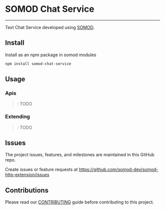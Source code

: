 # SOMOD Chat Service

---

Text Chat Service developed using [SOMOD](https://somod.dev).

## Install

Install as an npm package in somod modules

```bash
npm install somod-chat-service
```

## Usage

### Apis

> : TODO

### Extending

> : TODO

## Issues

The project issues, features, and milestones are maintained in this GitHub repo.

Create issues or feature requests at https://github.com/somod-dev/somod-http-extension/issues

## Contributions

Please read our [CONTRIBUTING](https://github.com/somod-dev/somod/blob/main/CONTRIBUTING.md) guide before contributing to this project.

